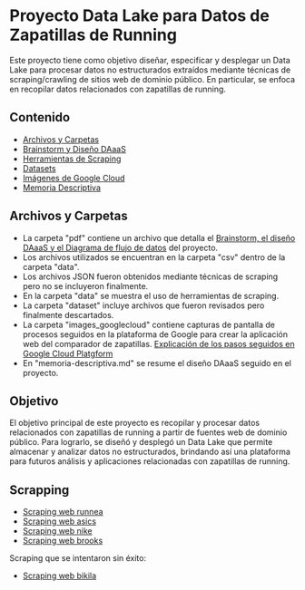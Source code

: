 # Proyecto Data Lake para Datos de Zapatillas de Running

Este proyecto tiene como objetivo diseñar, especificar y desplegar un Data Lake para procesar datos no estructurados extraídos mediante técnicas de scraping/crawling de sitios web de dominio público. En particular, se enfoca en recopilar datos relacionados con zapatillas de running.

## Contenido

- [Archivos y Carpetas](#archivos-y-carpetas)
- [Brainstorm y Diseño DAaaS](#brainstorm-y-diseño-daaas)
- [Herramientas de Scraping](#herramientas-de-scraping)
- [Datasets](#datasets)
- [Imágenes de Google Cloud](#imágenes-de-google-cloud)
- [Memoria Descriptiva](#memoria-descriptiva)

## Archivos y Carpetas

- La carpeta "pdf" contiene un archivo que detalla el [Brainstorm, el diseño DAaaS y el Diagrama de flujo de datos](https://docs.google.com/document/d/1M1Q_gQkZJdXR44k0C5f7nL7Loerik3JTwy9DgdBsIOI/edit?usp=sharing) del proyecto.
- Los archivos utilizados se encuentran en la carpeta "csv" dentro de la carpeta "data".
- Los archivos JSON fueron obtenidos mediante técnicas de scraping pero no se incluyeron finalmente.
- En la carpeta "data" se muestra el uso de herramientas de scraping.
- La carpeta "dataset" incluye archivos que fueron revisados pero finalmente descartados.
- La carpeta "images_googlecloud" contiene capturas de pantalla de procesos seguidos en la plataforma de Google para crear la aplicación web del comparador de zapatillas. [Explicación de los pasos seguidos en Google Cloud Platgform](https://colab.research.google.com/drive/1nAFmdt4Wmwoc7VzNdYBFdJp6YHfU2jOm?usp=sharing)
- En "memoria-descriptiva.md" se resume el diseño DAaaS seguido en el proyecto.

## Objetivo

El objetivo principal de este proyecto es recopilar y procesar datos relacionados con zapatillas de running a partir de fuentes web de dominio público. Para lograrlo, se diseñó y desplegó un Data Lake que permite almacenar y analizar datos no estructurados, brindando así una plataforma para futuros análisis y aplicaciones relacionadas con zapatillas de running.

## Scrapping

- [Scraping web runnea](https://colab.research.google.com/drive/1X0Pathnm0i354dAaWRYBtCppdiQWqP99?usp=sharing)
- [Scraping web asics](https://colab.research.google.com/drive/1b7WoZZHC_-rgi0PxajR70vAcyNDHgD2N?usp=sharing)
- [Scraping web nike](https://colab.research.google.com/drive/1Rx9DlkpwKtUY2ZTfNbF3m_YIjVHIntiT?usp=sharing)
- [Scraping web brooks](https://colab.research.google.com/drive/1yD_7XfKP6U4QENaBa_KdS2HSHMdnGhZc?usp=sharing)

Scraping que se intentaron sin éxito:
- [Scraping web bikila](https://colab.research.google.com/drive/1LASY5Al3a_zgZjcq_tqXUjKQIgPFx0M-?usp=sharing)
